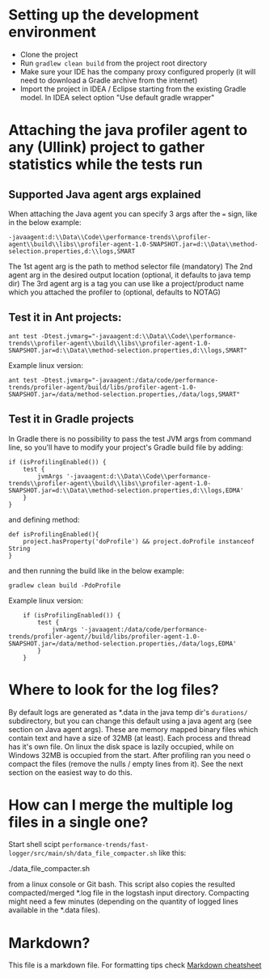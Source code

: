 # Setting up the development environment

* Clone the project
* Run `gradlew clean build` from the project root directory
* Make sure your IDE has the company proxy configured properly (it will need to download a Gradle archive from the internet)
* Import the project in IDEA / Eclipse starting from the existing Gradle model. In IDEA select option "Use default gradle wrapper"

# Attaching the java profiler agent to any (Ullink) project to gather statistics while the tests run

## Supported Java agent args explained

When attaching the Java agent you can specify 3 args after the `=` sign, like in the below example:

`-javaagent:d:\\Data\\Code\\performance-trends\\profiler-agent\\build\\libs\\profiler-agent-1.0-SNAPSHOT.jar=d:\\Data\\method-selection.properties,d:\\logs,SMART`

The 1st agent arg is the path to method selector file (mandatory)
The 2nd agent arg in the desired output location (optional, it defaults to java temp dir)
The 3rd agent arg is a tag you can use like a project/product name which you attached the profiler to (optional, defaults to NOTAG)

## Test it in Ant projects:

```
ant test -Dtest.jvmarg="-javaagent:d:\\Data\\Code\\performance-trends\\profiler-agent\\build\\libs\\profiler-agent-1.0-SNAPSHOT.jar=d:\\Data\\method-selection.properties,d:\\logs,SMART"
```

Example linux version:

```
ant test -Dtest.jvmarg="-javaagent:/data/code/performance-trends/profiler-agent/build/libs/profiler-agent-1.0-SNAPSHOT.jar=/data/method-selection.properties,/data/logs,SMART"
```


## Test it in Gradle projects

In Gradle there is no possibility to pass the test JVM args from command line, so you'll have to modify your project's Gradle build file by adding:

```
if (isProfilingEnabled()) {
    test {
        jvmArgs '-javaagent:d:\\Data\\Code\\performance-trends\\profiler-agent\\build\\libs\\profiler-agent-1.0-SNAPSHOT.jar=d:\\Data\\method-selection.properties,d:\\logs,EDMA'
    }
}
```

and defining method:

```
def isProfilingEnabled(){
    project.hasProperty('doProfile') && project.doProfile instanceof String
}
```

and then running the build like in the below example:

 `gradlew clean build -PdoProfile`


 Example linux version:

```
    if (isProfilingEnabled()) {
        test {
            jvmArgs '-javaagent:/data/code/performance-trends/profiler-agent//build/libs/profiler-agent-1.0-SNAPSHOT.jar=/data/method-selection.properties,/data/logs,EDMA'
        }
    }
```

# Where to look for the log files?

 By default logs are generated as *.data in the java temp dir's `durations/` subdirectory, but you can change this default using a java agent arg (see section on Java agent args).
 These are memory mapped binary files which contain text and have a size of 32MB (at least).
 Each process and thread has it's own file. On linux the disk space is lazily occupied, while on Windows 32MB is occupied from the start.
 After profiling ran you need o compact the files (remove the nulls / empty lines from it). See the next section on the easiest way to do this.


# How can I merge the multiple log files in a single one?

 Start shell scipt `performance-trends/fast-logger/src/main/sh/data_file_compacter.sh` like this:

 ./data_file_compacter.sh

 from a linux console or Git bash.
 This script also copies the resulted compacted/merged *.log file in the logstash input directory.
 Compacting might need a few minutes (depending on the quantity of logged lines available in the *.data files).

# Markdown?

This file is a markdown file. For formatting tips check [Markdown cheatsheet](https://github.com/adam-p/markdown-here/wiki/Markdown-Cheatsheet)
